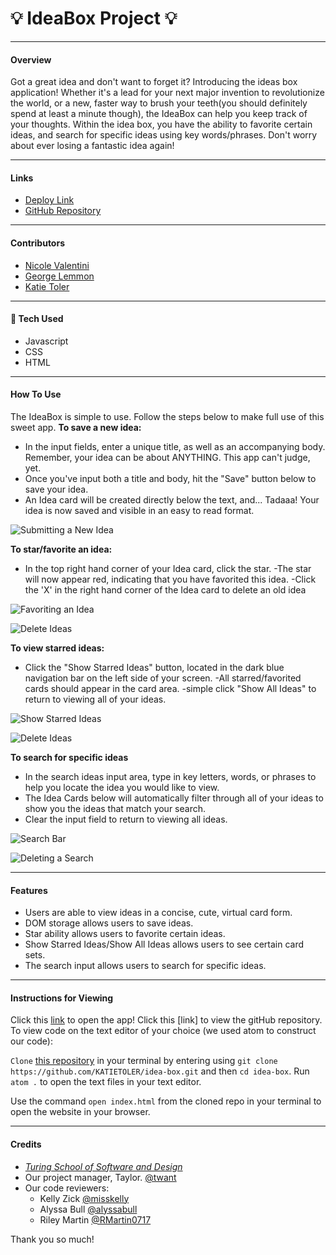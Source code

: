 # :bulb: **IdeaBox Project** :bulb:
___
#### Overview

Got a great idea and don't want to forget it? Introducing the ideas box application! Whether it's a lead for your next major invention to revolutionize the world, or a new, faster way to brush your teeth(you should definitely spend at least a minute though), the IdeaBox can help you keep track of your thoughts. Within the idea box, you have the ability to favorite certain ideas, and search for specific ideas using key words/phrases. Don't worry about ever losing a fantastic idea again!

---
#### Links
* [Deploy Link](https://katietoler.github.io/idea-box/)
* [GitHub Repository](https://github.com/KATIETOLER/idea-box)
---
#### Contributors
* [Nicole Valentini](https://github.com/nvalentini21)
* [George Lemmon](https://github.com/GALemmon)
* [Katie Toler](https://github.com/KATIETOLER)
---
#### :robot: Tech Used
* Javascript
* CSS
* HTML
---
#### How To Use
The IdeaBox is simple to use. Follow the steps below to make full use of this sweet app.
__To save a new idea:__
- In the input fields, enter a unique title, as well as an accompanying body. Remember, your idea can be about ANYTHING. This app can't judge, yet.
- Once you've input both a title and body, hit the "Save" button below to save your idea.
- An Idea card will be created directly below the text, and... Tadaaa! Your idea is now saved and visible in an easy to read format.

![Submitting a New Idea](https://media1.giphy.com/media/CoYi9xZD3eayC5rrde/giphy.gif)


__To star/favorite an idea:__
- In the top right hand corner of your Idea card, click the star.
-The star will now appear red, indicating that you have favorited this idea.
-Click the 'X' in the right hand corner of the Idea card to delete an old idea

![Favoriting an Idea](https://media4.giphy.com/media/dnq0IA8ySbZMFRfYoJ/giphy.gif)

![Delete Ideas](https://media0.giphy.com/media/3D4DAwTU5LlQQJMZ5D/giphy.gif)

__To view starred ideas:__
- Click the "Show Starred Ideas" button, located in the dark blue navigation bar on the left side of your screen.
-All starred/favorited cards should appear in the card area. -simple click "Show All Ideas" to return to viewing all of your ideas.



![Show Starred Ideas](https://media2.giphy.com/media/mv9ENYo7cesXjClaIz/giphy.gif)

![Delete Ideas](https://media0.giphy.com/media/3D4DAwTU5LlQQJMZ5D/giphy.gif)

__To search for specific ideas__
- In the search ideas input area, type in key letters, words, or phrases to help you locate the idea you would like to view.
- The Idea Cards below will automatically filter through all of your ideas to show you the ideas that match your search.
- Clear the input field to return to viewing all ideas.

![Search Bar](https://media1.giphy.com/media/4AZ8WmdFANlhkNOC3I/giphy.gif)

![Deleting a Search](https://media3.giphy.com/media/zwyqhef73QunRfrAd0/giphy.gif)






___
#### Features
- Users are able to view ideas in a concise, cute, virtual card form.
- DOM storage allows users to save ideas.
- Star ability allows users to favorite certain ideas.
- Show Starred Ideas/Show All Ideas allows users to see certain card sets.
- The search input allows users to search for specific ideas.
---
#### Instructions for Viewing

Click this [link](https://katietoler.github.io/idea-box/) to open the app!
Click this [link] to view the gitHub repository.
To view code on the text editor of your choice (we used atom to construct our code):

`Clone` [this repository](git@github.com:KATIETOLER/idea-box.git) in your terminal by entering using `git clone https://github.com/KATIETOLER/idea-box.git` and then `cd idea-box`. Run `atom .` to open the text files in your text editor.

Use the command `open index.html` from the cloned repo in your terminal to open the website in your browser.

---
#### Credits
* [*Turing School of Software and Design*](turing.edu)
* Our project manager, Taylor. [@twant](https://github.com/twant)
* Our code reviewers:
  * Kelly Zick [@misskelly](https://github.com/misskelly)
  * Alyssa Bull [@alyssabull](https://github.com/alyssabull)
  * Riley Martin [@RMartin0717](https://github.com/RMartin0717)

Thank you so much!
